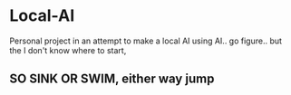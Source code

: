 # Local-AI
Personal project in an attempt to make a local AI using AI.. go figure.. but the I don't know where to start,

## SO SINK OR SWIM, either way jump
